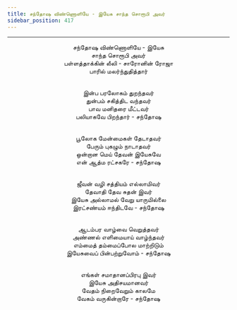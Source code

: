 ```yaml
---
title: சந்தோஷ விண்ணொளியே - இயேசு சாந்த சொரூபி அவர்
sidebar_position: 417
---
```


---
<center>
சந்தோஷ விண்ணொளியே - இயேசு<br/>
சாந்த சொரூபி அவர்<br/>
பள்ளத்தாக்கின் லீலி - சாரோனின் ரோஜா<br/>
பாரில் மலர்ந்துதித்தார்<br/><br/>

இன்ப பரலோகம் துறந்தவர்<br/>
துன்பம் சகித்திட வந்தவர்<br/>
பாவ மனிதரை மீட்டவர்<br/>
பலியாகவே பிறந்தார்        - சந்தோஷ<br/><br/>

பூலோக மேன்மைகள் தேடாதவர்<br/>
பேரும் புகழும் நாடாதவர்<br/>
ஒன்றான மெய் தேவன் இயேசுவே<br/>
என் ஆத்ம ரட்சகரே        - சந்தோஷ<br/><br/>

ஜீவன் வழி சத்தியம் எல்லாமிவர்<br/>
தேவாதி தேவ சுதன் இவர்<br/>
இயேசு அல்லாமல் வேறு யாருமில்லை<br/>
இரட்சண்யம் ஈந்திடவே        - சந்தோஷ<br/><br/>

ஆடம்பர வாழ்வை வெறுத்தவர்<br/>
அண்ணல் எளிமையாய் வாழ்ந்தவர்<br/>
எம்மைத் தம்மைப்போல மாற்றிடும்<br/>
இயேசுவைப் பின்பற்றுவோம்         - சந்தோஷ<br/><br/>

எங்கள் சமாதானப்பிரபு இவர்<br/>
இயேசு அதிசயமானவர்<br/>
வேதம் நிறைவேறும் காலமே<br/>
வேகம் வருகின்றாரே        - சந்தோஷ
</center>